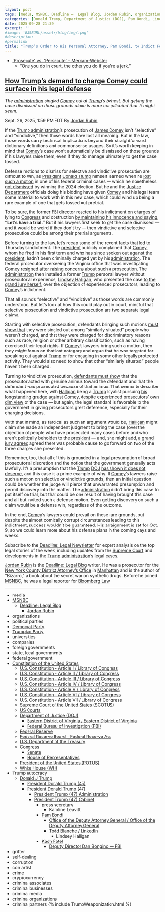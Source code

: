 ```yaml
---
layout: post
tags: [media, MSNBC, Deadline –  Legal Blog, Jordan Rubin, organizations, political parties, Democrat Party, Trumpian Party, universities, companies, foreign governments, state local governments, federal government, Constitution of the United States, U.S. Constitution - Article I / Library of Congress, U.S. Constitution - Article II / Library of Congress, U.S. Constitution - Article III / Library of Congress, U.S. Constitution - Article IV / Library of Congress, U.S. Constitution - Article V / Library of Congress, U.S. Constitution - Article VI / Library of Congress, U.S. Constitution - Article VII / Library of Congress, Supreme Court of the United States (SCOTUS), US Courts, Department of Justice (DOJ), Eastern District of Virginia / Eastern District of Virginia, Federal Bureau of Investigation (FBI), Federal Reserve, Federal Reserve Board - Federal Reserve Act, U.S. Department of the Treasury, Congress, Senate, House of Representatives, President of the United States (POTUS), White House (WH), Trump autocracy, Donald J Trump, President Donald Trump (45), President Donald Trump (47), President Trump (47) Administration, President Trump (47) Cabinet, press secretary, Karoline Leavitt, Pam Bondi, Office of the Deputy Attorney General / Office of the Deputy Attorney General, Todd Blanche / LinkedIn, Lindsey Halligan, Kash Patel, Deputy Director Dan Bongino — FBI, grifter, self-dealing, corruption, con artist, crime, cryptocurrency, criminal associates, criminal businesses, criminal media, criminal organizations, criminal partners]
categories: [Donald Trump, Department of Justice (DOJ), Pam Bondi, Lindsey Halligan, Federal Bureau of Investigation (FBI), James Comey, weaponization]
date: 2025-09-28 21:39
excerpt: ''
#image: 'BASEURL/assets/blog/img/.png'
#description:
#permalink:
title: "Trump’s Order to His Personal Attorney, Pam Bondi, to Indict Former FBI Director, James Comey, Could Backfire"
---
```



- ['Prosecute' vs. 'Persecute' – Merriam-Webster](https://www.merriam-webster.com/grammar/prosecuted-vs-persecuted-usage)
    - “One you do in court, the other you do if you're a jerk.”

## [How Trump’s demand to charge Comey could surface in his legal defense](https://www.msnbc.com/deadline-white-house/deadline-legal-blog/james-comey-charges-fbi-donald-trump-rcna233662)

*The [administration](https://www.whitehouse.gov/administration/) singled [Comey](https://www.fbi.gov/history/directors/james-b-comey/) out at [Trump](https://www.donaldjtrump.com/)’s behest. But getting the case dismissed on those grounds alone is more complicated than it might seem.*

Sept. 26, 2025, 1:59 PM EDT
By [Jordan Rubin](https://www.msnbc.com/author/jordan-rubin-ncpn1301611)

If the [Trump administration](https://www.msnbc.com/deadline-white-house/deadline-legal-blog/read-full-text-james-comey-indictment-pdf-rcna233818)’s prosecution of [James Comey](https://www.msnbc.com/rachel-maddow-show/maddowblog/trump-orchestrates-james-comey-indictment-fbi-justice-corruption-rcna233857) isn’t “selective” and “vindictive,” then those words have lost all meaning. But in the law, those words carry technical implications beyond their straightforward dictionary definitions and commonsense usages. So it’s worth keeping in mind that [Comey](https://www.fbi.gov/history/directors/james-b-comey/)’s case won’t automatically be dismissed on those grounds if his lawyers raise them, even if they do manage ultimately to get the case tossed.

Defense motions to dismiss for selective and vindictive prosecution are difficult to win, as [President](https://www.whitehouse.gov/) [Donald Trump](https://www.donaldjtrump.com/) himself learned when he [lost such a motion](https://www.msnbc.com/deadline-white-house/deadline-legal-blog/judge-chutkan-trump-election-interference-case-rcna165135) in one of his federal criminal cases — which he nonetheless [got dismissed](https://www.msnbc.com/deadline-white-house/deadline-legal-blog/jack-smith-trump-federal-election-interference-case-dismiss-rcna181669) by winning the 2024 election. But he and the [Justice Department](https://www.justice.gov/) officials doing his bidding have given [Comey](https://www.fbi.gov/history/directors/james-b-comey/) and his legal team some material to work with in this new case, which could wind up being a rare example of one that gets tossed out pretrial.

To be sure, the former [FBI](https://www.fbi.gov/) director reacted to his indictment on charges of lying to [Congress](https://www.congress.gov/) and obstruction [by maintaining his innocence and saying](https://www.msnbc.com/all-in/watch/james-comey-responds-after-trump-indictment-let-s-have-a-trial-248377925835), **“Let’s have a trial.”** But if his lawyers first seek to get the case dismissed — and it would be weird if they don’t try — then vindictive and selective prosecution could be among their pretrial arguments.

Before turning to the law, let’s recap some of the recent facts that led to Thursday’s indictment. The [president](https://www.whitehouse.gov/) publicly complained that [Comey](https://www.fbi.gov/history/directors/james-b-comey/), whom he fired in his first term and who has since spoken out against the [president](https://www.whitehouse.gov/), hadn’t been criminally charged yet by his [administration](https://www.whitehouse.gov/administration/). The federal prosecutor overseeing the Virginia office that was investigating [Comey](https://www.fbi.gov/history/directors/james-b-comey/) [resigned after raising concerns](https://www.nytimes.com/2025/09/19/us/politics/erik-siebert-comey-letitia-james.html) about such a prosecution. The [administration](https://www.whitehouse.gov/administration/) then installed a former [Trump](https://www.donaldjtrump.com/) personal lawyer without prosecutorial experience, [Lindsey Halligan](https://www.justice.gov/usao-edva/), who presented the case [to the grand jury herself,](https://www.msnbc.com/msnbc/news/trump-james-comey-indictment-us-attorney-lindsey-halligan-rcna233853) over the objection of experienced prosecutors, leading to [Comey](https://www.fbi.gov/history/directors/james-b-comey/)’s indictment.

That all sounds “selective” and “vindictive” as those words are commonly understood. But let’s look at how this could play out in court, mindful that selective prosecution and vindictive prosecution are two separate legal claims.

Starting with selective prosecution, defendants bringing such motions [must show that](https://scholar.google.com/scholar_case?case=8588485846461271912&q=%22selective+prosecution%22+&hl=en&as_sdt=4,109,124&as_ylo=2016) they were singled out among “similarly situated” people who weren’t charged, and that they were charged for discriminatory reasons such as race, religion or other arbitrary classification, such as having exercised their legal rights. If [Comey](https://www.fbi.gov/history/directors/james-b-comey/)’s lawyers bring such a motion, then they might focus on that last category and argue that he was targeted for speaking out against [Trump](https://www.donaldjtrump.com/) or for engaging in some other legally protected activity. They would also need to show that other “similarly situated” people haven’t been charged.

Turning to vindictive prosecution, [defendants must show](https://scholar.google.com/scholar_case?case=13776528258147641111&q=+262+F.3d+305&hl=en&as_sdt=2006&authuser=1) that the prosecutor acted with genuine animus toward the defendant and that the defendant was prosecuted because of that animus. That seems to describe what happened here, with [Halligan](https://www.justice.gov/usao-edva/) being a [Trump](https://www.donaldjtrump.com/) loyalist pursuing [his longstanding grudge](https://www.nytimes.com/2025/09/26/us/trump-comey-relationship-timeline.html) against [Comey](https://www.fbi.gov/history/directors/james-b-comey/), despite experienced [prosecutors’ own dim view](https://newrepublic.com/post/200911/trump-attorney-evidence-james-comey-indictment) of the case — but again, the legal standard is favorable to the government in giving prosecutors great deference, especially for their charging decisions.

With that in mind, as farcical as such an argument would be, [Halligan](https://www.justice.gov/usao-edva/) might claim she made an independent judgment to bring the case (over the objection of people who have prosecuted many cases before and who aren’t politically beholden to the [president](https://www.whitehouse.gov/) — and, she might add, [a grand jury agreed](https://www.msnbc.com/deadline-white-house/deadline-legal-blog/read-full-text-james-comey-indictment-pdf-rcna233818) agreed there was probable cause to go forward on two of the three charges she presented.

Remember, too, that all of this is grounded in a legal presumption of broad prosecutorial discretion and the notion that the government generally acts lawfully. It’s a presumption that the [Trump](https://www.donaldjtrump.com/) [DOJ](https://www.justice.gov/) [has shown it does not deserve](https://www.msnbc.com/deadline-white-house/deadline-legal-blog/trump-justice-department-lost-benefit-doubt-judges-rcna228763), and this case is a prime example of why. If [Comey](https://www.fbi.gov/history/directors/james-b-comey/)’s lawyers raise such a motion on selective or vindictive grounds, then an initial question could be whether the judge will pierce that unwarranted presumption and permit discovery into the matter. The [administration](https://www.whitehouse.gov/administration/) didn’t bring this case to put itself on trial, but that could be one result of having brought this case and all but invited such a defense motion. Even getting discovery on such a claim would be a defense win, regardless of the outcome.

In the end, [Comey](https://www.fbi.gov/history/directors/james-b-comey/)’s lawyers could prevail on these rare grounds, but despite the almost comically corrupt circumstances leading to this indictment, success wouldn’t be guaranteed. His arraignment is set for Oct. 9, so we could learn more about his defense plans in the coming days and weeks.

Subscribe to the [Deadline: Legal Newsletter](https://link.msnbc.com/join/5ck/msnbc-deadlinelegal-signup-inline) for expert analysis on the top legal stories of the week, including updates from the [Supreme Court](https://www.supremecourt.gov/) and developments in the [Trump](https://www.donaldjtrump.com/) [administration](https://www.whitehouse.gov/administration/)’s legal cases.

[Jordan Rubin](https://www.msnbc.com/author/jordan-rubin-ncpn1301611) is the [Deadline: Legal Blog](https://www.msnbc.com/deadline-white-house) writer. He was a prosecutor for the [New York County District Attorney’s Office](https://manhattanda.org/) in [Manhattan](https://manhattanda.org/) and is the author of “Bizarro," a book about the secret war on synthetic drugs. Before he joined [MSNBC](https://www.msnbc.com/), he was a legal reporter for [Bloomberg Law](https://pro.bloomberglaw.com/).

----
- media
- [MSNBC](https://www.msnbc.com/)
    - [Deadline: Legal Blog](https://www.msnbc.com/deadline-white-house)
        - [Jordan Rubin](https://www.msnbc.com/author/jordan-rubin-ncpn1301611)
- organizations
- political parties
- [Democrat Party](https://www.democrats.org/)
- [Trumpian Party](https://www.gop.com/)
- universities
- companies
- foreign governments
- state, local governments 
- federal government
- [Constitution of the United States](https://constitution.congress.gov/constitution/)
    - [U.S. Constitution - Article I / Library of Congress](https://constitution.congress.gov/constitution/article-1/)
    - [U.S. Constitution - Article II / Library of Congress](https://constitution.congress.gov/constitution/article-2/)
    - [U.S. Constitution - Article III / Library of Congress](https://constitution.congress.gov/constitution/article-3/)
    - [U.S. Constitution - Article IV / Library of Congress](https://constitution.congress.gov/constitution/article-4/)
    - [U.S. Constitution - Article V / Library of Congress](https://constitution.congress.gov/constitution/article-5/)
    - [U.S. Constitution - Article VI / Library of Congress](https://constitution.congress.gov/constitution/article-6/)
    - [U.S. Constitution - Article VII / Library of Congress](https://constitution.congress.gov/constitution/article-7/)
    - [Supreme Court of the United States (SCOTUS)](https://www.supremecourt.gov/)
    - [US Courts](https://www.uscourts.gov/)
    - [Department of Justice (DOJ)](https://www.justice.gov/)
        - [Eastern District of Virginia / Eastern District of Virginia](https://www.justice.gov/usao-edva)
        - [Federal Bureau of Investigation (FBI)](https://www.fbi.gov/)
    - [Federal Reserve](https;//www.federalreserve.gov/)
    - [Federal Reserve Board - Federal Reserve Act](https://www.federalreserve.gov/aboutthefed/fract.htm)
    - [U.S. Department of the Treasury](https://home.treasury.gov/)
    - [Congress](https://www.congress.gov/)
        - [Senate](https://www.senate.gov/)
        - [House of Representatives](https://www.house.gov/)
     - [President of the United States (POTUS)](https://www.whitehouse.gov/)
    - [White House (WH)](https://www.whitehouse.gov/)
- Trump autocracy
    - [Donald J Trump](https://www.donaldjtrump.com/)
        - [President Donald Trump (45)](https://trumpwhitehouse.archives.gov/)
        - [President Donald Trump (47)](https://www.whitehouse.gov/administration/donald-j-trump/)
            - [President Trump (47) Administration](https://www.whitehouse.gov/administration/)
            - [President Trump (47) Cabinet](https://www.whitehouse.gov/administration/the-cabinet/)
                - press secretary
                    - Karoline Leavitt
                - [Pam Bondi](https://www.justice.gov/ag/staff-profile/meet-attorney-general)
                    - [Office of the Deputy Attorney General / Office of the Deputy Attorney General](https://www.justice.gov/dag)
                    - [Todd Blanche / LinkedIn](https://www.linkedin.com/in/toddblanche/)
                        - Lindsey Halligan
                - [Kash Patel](https://www.fbi.gov/about/leadership-and-structure/director-patel)
                    - [Deputy Director Dan Bongino — FBI](https://www.fbi.gov/about/leadership-and-structure/deputy-director-dan-bongino)
- grifter
- self-dealing
- corruption
- con artist
- crime
- cryptocurrency
- criminal associates
- criminal businesses
- criminal media
- criminal organizations
- criminal partners
{% include TrumpWeaponization.html %}
